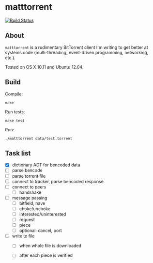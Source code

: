 # matttorrent

[![Build
Status](https://travis-ci.org/mattwestrik/matttorrent.svg?branch=master)](https://travis-ci.org/mattwestrik/matttorrent)

## About

`matttorrent` is a rudimentary BitTorrent client I'm writing to get better at
systems code (multi-threading, event-driven programming, networking, etc.).

Tested on OS X 10.11 and Ubuntu 12.04.


## Build

Compile:
````
make
````

Run tests:
````
make test
````

Run:
````
./matttorrent data/test.torrent
````


## Task list

- [x] dictionary ADT for bencoded data
- [ ] parse bencode
- [ ] parse torrent file
- [ ] connect to tracker, parse bencoded response
- [ ] connect to peers
  - [ ] handshake 
- [ ] message passing
  - [ ] bitfield, have
  - [ ] choke/unchoke
  - [ ] interested/uninterested
  - [ ] request
  - [ ] piece
  - [ ] optional: cancel, port
- [ ] write to file
  - [ ] when whole file is downloaded
  - [ ] after each piece is verified


